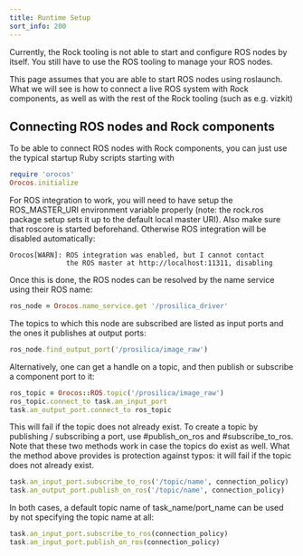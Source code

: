```yaml
---
title: Runtime Setup
sort_info: 200
---
```


Currently, the Rock tooling is not able to start and configure ROS nodes by
itself. You still have to use the ROS tooling to manage your ROS nodes.

This page assumes that you are able to start ROS nodes using roslaunch. What we
will see is how to connect a live ROS system with Rock components, as well as
with the rest of the Rock tooling (such as e.g. vizkit)

Connecting ROS nodes and Rock components
----------------------------------------

To be able to connect ROS nodes with Rock components, you can just use the
typical startup Ruby scripts starting with

~~~ ruby
require 'orocos'
Orocos.initialize
~~~

For ROS integration to work, you will need to have setup the ROS_MASTER_URI environment
variable properly (note: the rock.ros package setup sets it up to the default
local master URI).
Also make sure that roscore is started beforehand. Otherwise ROS 
integration will be disabled automatically: 

~~~
Orocos[WARN]: ROS integration was enabled, but I cannot contact 
              the ROS master at http://localhost:11311, disabling
~~~

Once this is done, the ROS nodes can be resolved by the name service using their
ROS name:

~~~ ruby
ros_node = Orocos.name_service.get '/prosilica_driver'
~~~

The topics to which this node are subscribed are listed as input ports and the
ones it publishes at output ports:

~~~ ruby
ros_node.find_output_port('/prosilica/image_raw')
~~~

Alternatively, one can get a handle on a topic, and then publish or subscribe a
component port to it:

~~~ ruby
ros_topic = Orocos::ROS.topic('/prosilica/image_raw')
ros_topic.connect_to task.an_input_port
task.an_output_port.connect_to ros_topic
~~~

This will fail if the topic does not already exist. To create a topic by
publishing / subscribing a port, use #publish_on_ros and #subscribe_to_ros. Note
that these two methods work in case the topics do exist as well. What the method
above provides is protection against typos: it will fail if the topic does not
already exist.

~~~ ruby
task.an_input_port.subscribe_to_ros('/topic/name', connection_policy)
task.an_output_port.publish_on_ros('/topic/name', connection_policy)
~~~

In both cases, a default topic name of task_name/port_name can be used by not
specifying the topic name at all:

~~~ ruby
task.an_input_port.subscribe_to_ros(connection_policy)
task.an_input_port.publish_on_ros(connection_policy)
~~~

